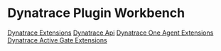 # Dynatrace Plugin Workbench

[Dynatrace Extensions](https://www.dynatrace.om/support/help/extend-dynatrace/extensions)
[Dynatrace Api](https://www.dynatrace.com/support/help/dynatrace-api)
[Dynatrace One Agent Extensions](https://www.dynatrace.com/support/help/extend-dynatrace/extensions/oneagent-extensions/oneagent-extension-lifecycle)
[Dynatrace Active Gate Extensions](https://www.dynatrace.com/support/help/extend-dynatrace/extensions/activegate-extensions/introduction-to-activegate-plugins)

